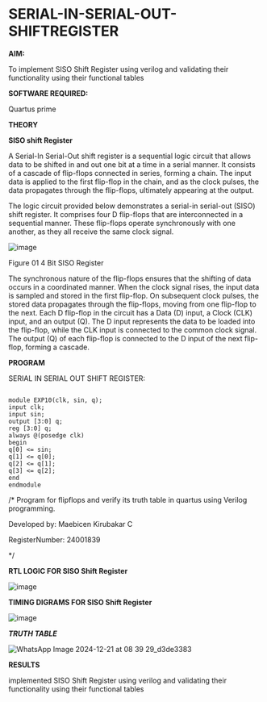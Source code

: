 # SERIAL-IN-SERIAL-OUT-SHIFTREGISTER

**AIM:**

To implement  SISO Shift Register using verilog and validating their functionality using their functional tables

**SOFTWARE REQUIRED:**

Quartus prime

**THEORY**

**SISO shift Register**

A Serial-In Serial-Out shift register is a sequential logic circuit that allows data to be shifted in and out one bit at a time in a serial manner. It consists of a cascade of flip-flops connected in series, forming a chain. The input data is applied to the first flip-flop in the chain, and as the clock pulses, the data propagates through the flip-flops, ultimately appearing at the output.

The logic circuit provided below demonstrates a serial-in serial-out (SISO) shift register. It comprises four D flip-flops that are interconnected in a sequential manner. These flip-flops operate synchronously with one another, as they all receive the same clock signal.

![image](https://github.com/naavaneetha/SERIAL-IN-SERIAL-OUT-SHIFTREGISTER/assets/154305477/e81c4072-37f9-46c6-8145-566764b74c3a)

Figure 01 4 Bit SISO Register

The synchronous nature of the flip-flops ensures that the shifting of data occurs in a coordinated manner. When the clock signal rises, the input data is sampled and stored in the first flip-flop. On subsequent clock pulses, the stored data propagates through the flip-flops, moving from one flip-flop to the next.
Each D flip-flop in the circuit has a Data (D) input, a Clock (CLK) input, and an output (Q). The D input represents the data to be loaded into the flip-flop, while the CLK input is connected to the common clock signal. The output (Q) of each flip-flop is connected to the D input of the next flip-flop, forming a cascade.


**PROGRAM**

SERIAL IN SERIAL OUT SHIFT REGISTER:

```

module EXP10(clk, sin, q);
input clk;
input sin;
output [3:0] q;
reg [3:0] q;
always @(posedge clk)
begin
q[0] <= sin;
q[1] <= q[0];
q[2] <= q[1];
q[3] <= q[2];
end
endmodule

```

/* Program for flipflops and verify its truth table in quartus using Verilog programming.

Developed by: Maebicen Kirubakar C

RegisterNumber: 24001839

*/

**RTL LOGIC FOR SISO Shift Register**


![image](https://github.com/user-attachments/assets/37c04ed0-1d4e-427f-b0be-35b7564d8676)


**TIMING DIGRAMS FOR SISO Shift Register**


![image](https://github.com/user-attachments/assets/0d63cc91-8138-4c9c-9d80-99f3f20eda86)


***TRUTH TABLE***


![WhatsApp Image 2024-12-21 at 08 39 29_d3de3383](https://github.com/user-attachments/assets/bbe87335-d511-4a9e-9f36-8d8b12faa460)


**RESULTS**

implemented SISO Shift Register using verilog and validating their functionality using their functional tables
